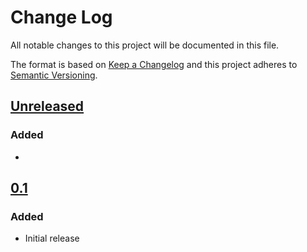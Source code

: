 # Change Log
All notable changes to this project will be documented in this file.

The format is based on [Keep a Changelog](http://keepachangelog.com/)
and this project adheres to [Semantic Versioning](http://semver.org/).

## [Unreleased]
### Added
- 

## [0.1]
### Added
- Initial release

[Unreleased]: https://github.com/7ojo/p6-commandline-usage/compare/0.1...HEAD
[0.1]: https://github.com/7ojo/p6-commandline-usage/compare/0.1
